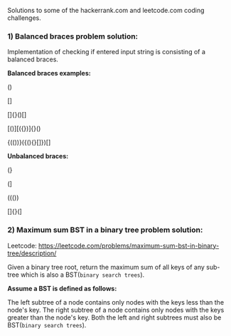 Solutions to some of the hackerrank.com and leetcode.com coding challenges.

### 1) Balanced braces problem solution:

Implementation of checking if entered input string is consisting of a balanced braces.

**Balanced braces examples:**

()

[]

[]{}()[]

[()][({})]{}()

{(())}({(){}[]})[]

**Unbalanced braces:**

(}

(]

((())

[]{}(]

### 2) Maximum sum BST in a binary tree problem solution:

Leetcode: https://leetcode.com/problems/maximum-sum-bst-in-binary-tree/description/

Given a binary tree root, return the maximum sum of all keys of any sub-tree which is also a BST(`binary search trees`).

**Assume a BST is defined as follows:**

The left subtree of a node contains only nodes with the keys less than the node's key.
The right subtree of a node contains only nodes with the keys greater than the node's key.
Both the left and right subtrees must also be BST(`binary search trees`).
